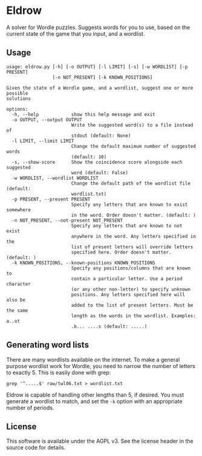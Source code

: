 # Eldrow

A solver for Wordle puzzles. Suggests words for you to use, based on the current state of the game that you input, and a wordlist.

## Usage

```
usage: eldrow.py [-h] [-o OUTPUT] [-l LIMIT] [-s] [-w WORDLIST] [-p PRESENT]
                 [-n NOT_PRESENT] [-k KNOWN_POSITIONS]

Given the state of a Wordle game, and a wordlist, suggest one or more possible
solutions

options:
  -h, --help            show this help message and exit
  -o OUTPUT, --output OUTPUT
                        Write the suggested word(s) to a file instead of
                        stdout (default: None)
  -l LIMIT, --limit LIMIT
                        Change the default maximum number of suggested words
                        (default: 10)
  -s, --show-score      Show the coincidence score alongside each suggested
                        word (default: False)
  -w WORDLIST, --wordlist WORDLIST
                        Change the default path of the wordlist file (default:
                        wordlist.txt)
  -p PRESENT, --present PRESENT
                        Specify any letters that are known to exist somewhere
                        in the word. Order doesn't matter. (default: )
  -n NOT_PRESENT, --not-present NOT_PRESENT
                        Specify any letters that are known to not exist
                        anywhere in the word. Any letters specified in the
                        list of present letters will override letters
                        specified here. Order doesn't matter. (default: )
  -k KNOWN_POSITIONS, --known-positions KNOWN_POSITIONS
                        Specify any positions/columns that are known to
                        contain a particular letter. Use a period character
                        (or any other non-letter) to specify unknown
                        positions. Any letters specified here will also be
                        added to the list of present letters. Must be the same
                        length as the words in the wordlist. Examples: a..ot
                        .b... ....s (default: .....)
```

## Generating word lists

There are many wordlists available on the internet. To make a general purpose wordlist work for Wordle, you need to narrow the number of letters to exactly 5. This is easily done with grep:

```
grep '^.....$' raw/twl06.txt > wordlist.txt
```

Eldrow is capable of handling other lengths than 5, if desired. You must generate a wordlist to match, and set the `-k` option with an appropriate number of periods.

## License

This software is available under the AGPL v3. See the license header in the source code for details.
